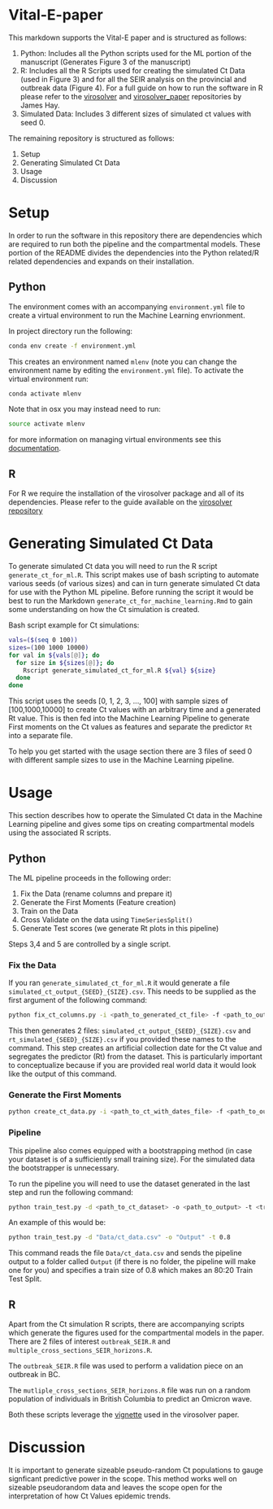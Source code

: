 # Vital-E-paper

This markdown supports the Vital-E paper and is structured as follows:

1. Python: Includes all the Python scripts used for the ML portion of the manuscript (Generates Figure 3 of the manuscript)
2. R: Includes all the R Scripts used for creating the simulated Ct Data (used in Figure 3) and for all the SEIR analysis on the provincial and outbreak data (Figure 4). For a full guide on how to run the software in R please refer to the [virosolver](https://github.com/jameshay218/virosolver) and [virosolver_paper](https://github.com/jameshay218/virosolver_paper) repositories by James Hay.
3. Simulated Data: Includes 3 different sizes of simulated ct values with seed 0.

The remaining repository is structured as follows:

1. Setup
2. Generating Simulated Ct Data
3. Usage
4. Discussion

# Setup

In order to run the software in this repository there are dependencies which are required to run both the pipeline and the compartmental models. These portion of the README divides the dependencies into the Python related/R related dependencies and expands on their installation.

## Python

The environment comes with an accompanying `environment.yml` file to create a virtual environment to run the Machine Learning envrionment.

In project directory run the following:
```bash
conda env create -f environment.yml
```
This creates an environment named `mlenv` (note you can change the environment name by editing the `environment.yml` file). To activate the virtual environment run:

```bash
conda activate mlenv
```

Note that in osx you may instead need to run:
```bash
source activate mlenv
```

for more information on managing virtual environments see this [documentation](https://docs.conda.io/projects/conda/en/latest/user-guide/tasks/manage-environments.html#activating-an-environment).

## R

For R we require the installation of the virosolver package and all of its dependencies. Please refer to the guide available on the [virosolver repository](https://github.com/jameshay218/virosolver)

# Generating Simulated Ct Data

To generate simulated Ct data you will need to run the R script `generate_ct_for_ml.R`. This script makes use of bash scripting to automate various seeds (of various sizes) and can in turn generate simulated Ct data for use with the Python ML pipeline. Before running the script it would be best to run the Markdown `generate_ct_for_machine_learning.Rmd` to gain some understanding on how the Ct simulation is created. 

Bash script example for Ct simulations:

```bash
vals=($(seq 0 100))
sizes=(100 1000 10000)
for val in ${vals[@]}; do
  for size in ${sizes[@]}; do
    Rscript generate_simulated_ct_for_ml.R ${val} ${size} 
  done
done
```

This script uses the seeds [0, 1, 2, 3, ..., 100] with sample sizes of [100,1000,10000] to create Ct values with an arbitrary time and a generated Rt value. This is then fed into the Machine Learning Pipeline to generate First moments on the Ct values as features and separate the predictor `Rt` into a separate file. 

To help you get started with the usage section there are 3 files of seed 0 with different sample sizes to use in the Machine Learning pipeline.

# Usage

This section describes how to operate the Simulated Ct data in the Machine Learning pipeline and gives some tips on creating compartmental models using the associated R scripts.

## Python

The ML pipeline proceeds in the following order:

1. Fix the Data (rename columns and prepare it)
2. Generate the First Moments (Feature creation)
3. Train on the Data
4. Cross Validate on the data using `TimeSeriesSplit()`
5. Generate Test scores (we generate Rt plots in this pipeline)

Steps 3,4 and 5 are controlled by a single script.

### Fix the Data

If you ran `generate_simulated_ct_for_ml.R` it would generate a file `simulated_ct_output_{SEED}_{SIZE}.csv`. This needs to be supplied as the first argument of the following command:

```bash
python fix_ct_columns.py -i <path_to_generated_ct_file> -f <path_to_output_file> -rt <path_to_rt_file>
```

This then generates 2 files: `simulated_ct_output_{SEED}_{SIZE}.csv` and `rt_simulated_{SEED}_{SIZE}.csv` if you provided these names to the command. This step creates an artificial collection date for the Ct value and segregates the predictor (Rt) from the dataset. This is particularly important to conceptualize because if you are provided real world data it would look like the output of this command.

### Generate the First Moments

```bash
python create_ct_data.py -i <path_to_ct_with_dates_file> -f <path_to_output_file> -rt <path_to_rt_file>
```

### Pipeline

This pipeline also comes equipped with a bootstrapping method (in case your dataset is of a sufficiently small training size). For the simulated data the bootstrapper is unnecessary.

To run the pipeline you will need to use the dataset generated in the last step and run the following command:

```bash
python train_test.py -d <path_to_ct_dataset> -o <path_to_output> -t <train_size> -b <BOOTSTRAP>
```

An example of this would be:

```bash
python train_test.py -d "Data/ct_data.csv" -o "Output" -t 0.8 
```

This command reads the file `Data/ct_data.csv` and sends the pipeline output to a folder called `Output` (if there is no folder, the pipeline will make one for you) and specifies a train size of 0.8 which makes an 80:20 Train Test Split.

## R

Apart from the Ct simulation R scripts, there are accompanying scripts which generate the figures used for the compartmental models in the paper. There are 2 files of interest `outbreak_SEIR.R` and `multiple_cross_sections_SEIR_horizons.R`. 

The `outbreak_SEIR.R` file was used to perform a validation piece on an outbreak in BC. 

The `mutliple_cross_sections_SEIR_horizons.R` file was run on a random population of individuals in British Columbia to predict an Omicron wave.

Both these scripts leverage the [vignette](https://jameshay218.github.io/virosolver/articles/vignette.html) used in the virosolver paper.  

# Discussion

It is important to generate sizeable pseudo-random Ct populations to gauge signficant predictive power in the scope. This method works well on sizeable pseudorandom data and leaves the scope open for the interpretation of how Ct Values epidemic trends. 
